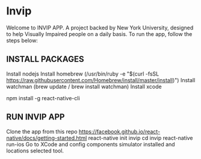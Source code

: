 # Invip


Welcome to INVIP APP. A project backed by New York University, designed to help Visually Impaired people on a daily basis. To run the app, follow the steps below:

INSTALL PACKAGES
-----------------
Install nodejs
Install homebrew (/usr/bin/ruby -e "$(curl -fsSL https://raw.githubusercontent.com/Homebrew/install/master/install)")
Install watchman (brew update  / brew install watchman)
Install xcode

npm install -g react-native-cli

RUN INVIP APP
-----------------
Clone the app from this repo
https://facebook.github.io/react-native/docs/getting-started.html
react-native init invip
cd invip
react-native run-ios
Go to XCode and config components simulator installed and locations selected tool.
